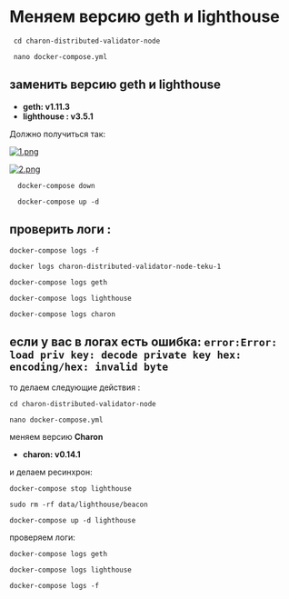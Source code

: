 # Меняем версию geth и lighthouse

 ```
  cd charon-distributed-validator-node
  ```
 ```
  nano docker-compose.yml
 ```
 ## заменить версию **geth** и **lighthouse**
   
- **geth: v1.11.3**
- **lighthouse : v3.5.1**

Должно получиться так: 

[![1.png](https://i.postimg.cc/1Xs0TVgN/1.png)](https://postimg.cc/xJpbNC30)


[![2.png](https://i.postimg.cc/PrBJ5s4S/2.png)](https://postimg.cc/BXB4mzRF)

```
  docker-compose down 
```
```
  docker-compose up -d  
```

## проверить логи : 

```
docker-compose logs -f
```
```
docker logs charon-distributed-validator-node-teku-1
```
```
docker-compose logs geth 
```
```
docker-compose logs lighthouse
```
```
docker-compose logs charon
```

## если у вас в логах есть ошибка:  ```error:Error: load priv key: decode private key hex: encoding/hex: invalid byte```

то делаем следующие действия :

```
cd charon-distributed-validator-node
```

```
nano docker-compose.yml
```

меняем версию **Сharon**

- **charon: v0.14.1**

и делаем ресинхрон:

```
docker-compose stop lighthouse
```

```
sudo rm -rf data/lighthouse/beacon
```

```
docker-compose up -d lighthouse
```

проверяем логи: 

```
docker-compose logs geth 
```

```
docker-compose logs lighthouse
```

```
docker-compose logs -f
```



   
